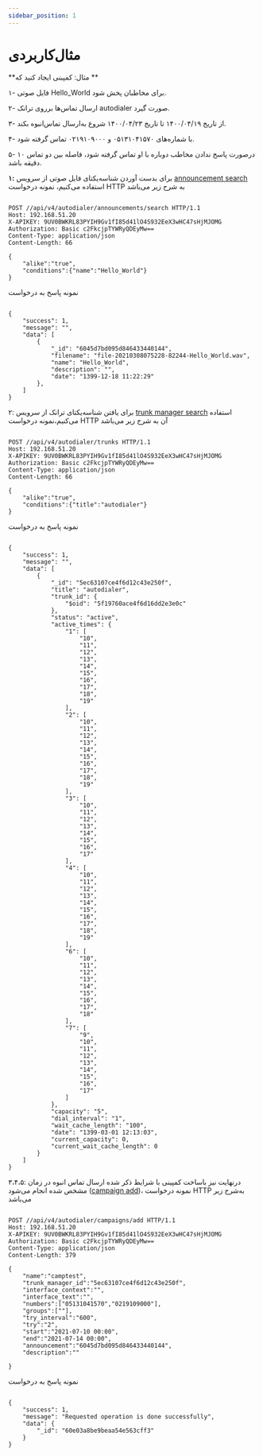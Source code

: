 ```yaml
---
sidebar_position: 1
---
```

# مثال‌کاربردی

**مثال: کمپبنی ایجاد کنید که **


۱- فایل صوتی Hello_World برای مخاطبان پخش شود.

۲- ارسال تماس‌ها برروی ترانک autodialer صورت گیرد.

۳- از تاریخ ۱۴۰۰/۰۴/۱۹ تا تاریخ ۱۴۰۰/۰۴/۲۳ شروع به‌ارسال تماس‌انبوه بکند.

۴- با شماره‌های ۰۵۱۳۱۰۴۱۵۷۰ و ۰۲۱۹۱۰۹۰۰۰ تماس گرفته شود.

۵- درصورت پاسخ ندادن مخاطب دوباره با او تماس گرفته شود، فاصله بین دو تماس ۱۰ دقیقه باشد.


**۱:**
برای بدست آوردن شناسه‌یکتای فایل صوتی از سرویس [announcement search](/docs/api/autodialer_api/announcement/announcement_search) استفاده می‌کنیم، نمونه درخواست  HTTP به شرح زیر می‌باشد
```shell

POST //api/v4/autodialer/announcements/search HTTP/1.1
Host: 192.168.51.20
X-APIKEY: 9UV0BWKRL83PYIH9Gv1fI85d41lO4S932EeX3wHC47sHjMJOMG
Authorization: Basic c2FkcjpTYWRyQDEyMw==
Content-Type: application/json
Content-Length: 66

{
    "alike":"true",
    "conditions":{"name":"Hello_World"}
}

```

نمونه پاسخ به درخواست

```shell

{
    "success": 1,
    "message": "",
    "data": [
        {
            "_id": "6045d7bd095d846433440144",
            "filename": "file-20210308075228-82244-Hello_World.wav",
            "name": "Hello_World",
            "description": "",
            "date": "1399-12-18 11:22:29"
        },
    ]
}

```

۲: برای یافتن شناسه‌یکتای ترانک از سرویس [trunk manager search](/docs/api/autodialer_api/trunk_manager/trunk_manager_search) استفاده می‌کنیم،نمونه درخواست HTTP آن به شرح زیر می‌باشد

```shell

POST //api/v4/autodialer/trunks HTTP/1.1
Host: 192.168.51.20
X-APIKEY: 9UV0BWKRL83PYIH9Gv1fI85d41lO4S932EeX3wHC47sHjMJOMG
Authorization: Basic c2FkcjpTYWRyQDEyMw==
Content-Type: application/json
Content-Length: 66

{
    "alike":"true",
    "conditions":{"title":"autodialer"}
}

```

نمونه پاسخ به درخواست

```shell

{
    "success": 1,
    "message": "",
    "data": [
        {
            "_id": "5ec63107ce4f6d12c43e250f",
            "title": "autodialer",
            "trunk_id": {
                "$oid": "5f19760ace4f6d16dd2e3e0c"
            },
            "status": "active",
            "active_times": {
                "1": [
                    "10",
                    "11",
                    "12",
                    "13",
                    "14",
                    "15",
                    "16",
                    "17",
                    "18",
                    "19"
                ],
                "2": [
                    "10",
                    "11",
                    "12",
                    "13",
                    "14",
                    "15",
                    "16",
                    "17",
                    "18",
                    "19"
                ],
                "3": [
                    "10",
                    "11",
                    "12",
                    "13",
                    "14",
                    "15",
                    "16",
                    "17"
                ],
                "4": [
                    "10",
                    "11",
                    "12",
                    "13",
                    "14",
                    "15",
                    "16",
                    "17",
                    "18",
                    "19"
                ],
                "6": [
                    "10",
                    "11",
                    "12",
                    "13",
                    "14",
                    "15",
                    "16",
                    "17",
                    "18"
                ],
                "7": [
                    "9",
                    "10",
                    "11",
                    "12",
                    "13",
                    "14",
                    "15",
                    "16",
                    "17"
                ]
            },
            "capacity": "5",
            "dial_interval": "1",
            "wait_cache_length": "100",
            "date": "1399-03-01 12:13:03",
            "current_capacity": 0,
            "current_wait_cache_length": 0
        }
    ]
}

```


۳،۴،۵: درنهایت نیز باساخت کمپینی با شرایط ذکر شده ارسال تماس انبوه در زمان مشخص شده انجام می‌شود ([campaign add](/docs/api/autodialer_api/campaign/campaign_add))، نمونه درخواست HTTP به‌شرح زیر می‌باشد

```shell

POST //api/v4/autodialer/campaigns/add HTTP/1.1
Host: 192.168.51.20
X-APIKEY: 9UV0BWKRL83PYIH9Gv1fI85d41lO4S932EeX3wHC47sHjMJOMG
Authorization: Basic c2FkcjpTYWRyQDEyMw==
Content-Type: application/json
Content-Length: 379

{
    "name":"camptest",
    "trunk_manager_id":"5ec63107ce4f6d12c43e250f",
    "interface_context":"",
    "interface_text":"",
    "numbers":["05131041570","0219109000"],
    "groups":[""],
    "try_interval":"600",
    "try":"2",
    "start":"2021-07-10 00:00",
    "end":"2021-07-14 00:00",
    "announcement":"6045d7bd095d846433440144",
    "description":""

}

```

نمونه پاسخ به درخواست

```shell

{
    "success": 1,
    "message": "Requested operation is done successfully",
    "data": {
        "_id": "60e03a8be9beaa54e563cff3"
    }
}

```